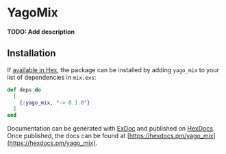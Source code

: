 # YagoMix

**TODO: Add description**

## Installation

If [available in Hex](https://hex.pm/docs/publish), the package can be installed
by adding `yago_mix` to your list of dependencies in `mix.exs`:

```elixir
def deps do
  [
    {:yago_mix, "~> 0.1.0"}
  ]
end
```

Documentation can be generated with [ExDoc](https://github.com/elixir-lang/ex_doc)
and published on [HexDocs](https://hexdocs.pm). Once published, the docs can
be found at [https://hexdocs.pm/yago_mix](https://hexdocs.pm/yago_mix).

